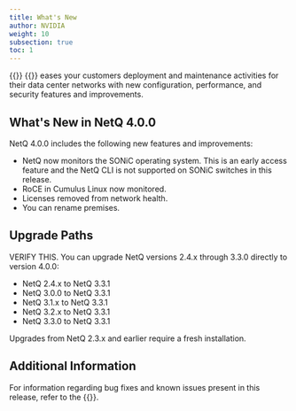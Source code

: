 ```yaml
---
title: What's New
author: NVIDIA
weight: 10
subsection: true
toc: 1
---
```


{{<product>}} {{<version>}} eases your customers deployment and maintenance activities for their data center networks with new configuration, performance, and security features and improvements.

## What's New in NetQ 4.0.0

NetQ 4.0.0 includes the following new features and improvements:

- NetQ now monitors the SONiC operating system. This is an early access feature and the NetQ CLI is not supported on SONiC switches in this release.
- RoCE in Cumulus Linux now monitored.
- Licenses removed from network health.
- You can rename premises.

## Upgrade Paths

VERIFY THIS. You can upgrade NetQ versions 2.4.x through 3.3.0 directly to version 4.0.0:

- NetQ 2.4.x to NetQ 3.3.1
- NetQ 3.0.0 to NetQ 3.3.1
- NetQ 3.1.x to NetQ 3.3.1
- NetQ 3.2.x to NetQ 3.3.1
- NetQ 3.3.0 to NetQ 3.3.1

Upgrades from NetQ 2.3.x and earlier require a fresh installation.

## Additional Information

For information regarding bug fixes and known issues present in this release, refer to the {{<link title="NVIDIA Cumulus NetQ 4.0 Release Notes" text="release notes">}}.
